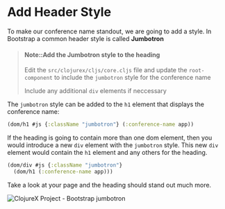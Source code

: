 # Add Header Style

To make our conference name standout, we are going to add a style.  In Bootstrap a common header style is called **Jumbotron**


> #### Note::Add the Jumbotron style to the heading
> Edit the `src/clojurex/cljs/core.cljs` file and update the `root-component` to include the `jumbotron` style for the conference name
>
> Include any additional `div` elements if neccessary

<!--sec data-title="Reveal answer..." data-id="answer00" data-collapse=true ces-->

The `jumbotron` style can be added to the `h1` element that displays the conference name:

```clojure
(dom/h1 #js {:className "jumbotron"} (:conference-name app))
```

If the heading is going to contain more than one dom element, then you would introduce a new `div` element with the `jumbotron` style.  This new `div` element would contain the `h1` element and any others for the heading.

```clojure
(dom/div #js {:className "jumbotron"}
  (dom/h1 (:conference-name app)))
```

<!--endsec-->


Take a look at your page and the heading should stand out much more.

![ClojureX Project - Bootstrap jumbotron](/images/clojurex-project-bootstrap-jumbotron.png)


